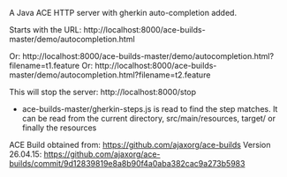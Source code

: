 A Java ACE HTTP server with gherkin auto-completion added.

Starts with the URL: http://localhost:8000/ace-builds-master/demo/autocompletion.html

Or: http://localhost:8000/ace-builds-master/demo/autocompletion.html?filename=t1.feature
Or: http://localhost:8000/ace-builds-master/demo/autocompletion.html?filename=t2.feature

This will stop the server: http://localhost:8000/stop

* ace-builds-master/gherkin-steps.js is read to find the step matches.
    It can be read from the current directory, src/main/resources, target/ or finally the resources


ACE Build obtained from: https://github.com/ajaxorg/ace-builds
Version 26.04.15: https://github.com/ajaxorg/ace-builds/commit/9d12839819e8a8b90f4a0aba382cac9a273b5983
